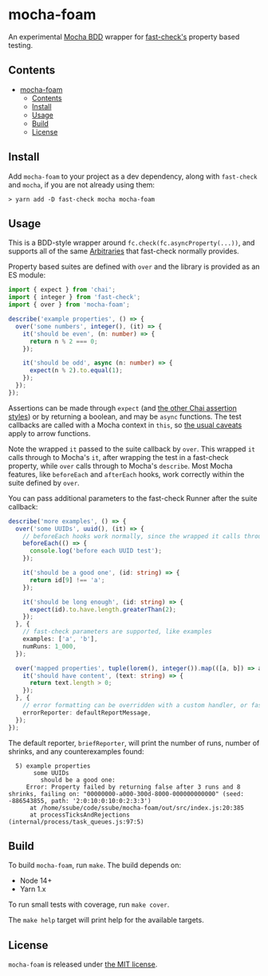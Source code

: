 # mocha-foam

An experimental [Mocha BDD](https://mochajs.org/#bdd) wrapper for [fast-check's](https://github.com/dubzzz/fast-check/) property based testing.

## Contents

- [mocha-foam](#mocha-foam)
  - [Contents](#contents)
  - [Install](#install)
  - [Usage](#usage)
  - [Build](#build)
  - [License](#license)

## Install

Add `mocha-foam` to your project as a dev dependency, along with `fast-check` and `mocha`, if you are not already
using them:

```shell
> yarn add -D fast-check mocha mocha-foam
```

## Usage

This is a BDD-style wrapper around `fc.check(fc.asyncProperty(...))`, and supports all of the same [Arbitraries](https://github.com/dubzzz/fast-check/blob/main/documentation/Arbitraries.md)
that fast-check normally provides.

Property based suites are defined with `over` and the library is provided as an ES module:

```typescript
import { expect } from 'chai';
import { integer } from 'fast-check';
import { over } from 'mocha-foam';

describe('example properties', () => {
  over('some numbers', integer(), (it) => {
    it('should be even', (n: number) => {
      return n % 2 === 0;
    });

    it('should be odd', async (n: number) => {
      expect(n % 2).to.equal(1);
    });
  });
});
```

Assertions can be made through `expect` (and [the other Chai assertion styles](https://www.chaijs.com/guide/styles/))
or by returning a boolean, and may be `async` functions. The test callbacks are called with a Mocha context in `this`,
so [the usual caveats](https://mochajs.org/#arrow-functions) apply to arrow functions.

Note the wrapped `it` passed to the suite callback by `over`. This wrapped `it` calls through to Mocha's `it`, after
wrapping the test in a fast-check property, while `over` calls through to Mocha's `describe`. Most Mocha features,
like `beforeEach` and `afterEach` hooks, work correctly within the suite defined by `over`.

You can pass additional parameters to the fast-check Runner after the suite callback:

```typescript
describe('more examples', () => {
  over('some UUIDs', uuid(), (it) => {
    // beforeEach hooks work normally, since the wrapped it calls through to real it
    beforeEach(() => {
      console.log('before each UUID test');
    });

    it('should be a good one', (id: string) => {
      return id[9] !== 'a';
    });

    it('should be long enough', (id: string) => {
      expect(id).to.have.length.greaterThan(2);
    });
  }, {
    // fast-check parameters are supported, like examples
    examples: ['a', 'b'],
    numRuns: 1_000,
  });

  over('mapped properties', tuple(lorem(), integer()).map(([a, b]) => a.substr(b)), (it) => {
    it('should have content', (text: string) => {
      return text.length > 0;
    });
  }, {
    // error formatting can be overridden with a custom handler, or fast-check's default reporter
    errorReporter: defaultReportMessage,
  });
});
```

The default reporter, `briefReporter`, will print the number of runs, number of shrinks, and any counterexamples
found:

```none
  5) example properties
       some UUIDs
         should be a good one:
     Error: Property failed by returning false after 3 runs and 8 shrinks, failing on: "00000000-a000-300d-8000-000000000000" (seed: -886543855, path: '2:0:10:0:10:0:2:3:3')
      at /home/ssube/code/ssube/mocha-foam/out/src/index.js:20:385
      at processTicksAndRejections (internal/process/task_queues.js:97:5)
```

## Build

To build `mocha-foam`, run `make`. The build depends on:

- Node 14+
- Yarn 1.x

To run small tests with coverage, run `make cover`.

The `make help` target will print help for the available targets.

## License

`mocha-foam` is released under [the MIT license](LICENSE.md).
